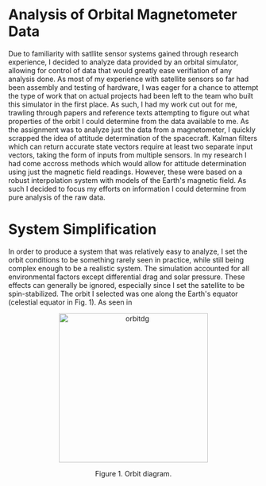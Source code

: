 # Analysis of Orbital Magnetometer Data

Due to familiarity with satllite sensor systems gained through research experience, I decided to analyze data provided by an orbital simulator, allowing for control of data that would greatly ease verifiation of any analysis done. As most of my experience with satellite sensors so far had been assembly and testing of hardware, I was eager for a chance to attempt the type of work that on actual projects had been left to the team who built this simulator in the first place. As such, I had my work cut out for me, trawling through papers and reference texts attempting to figure out what properties of the orbit I could determine from the data available to me. As the assignment was to analyze just the data from a magnetometer, I quickly scrapped the idea of attitude determination of the spacecraft. Kalman filters which can return accurate state vectors require at least two separate input vectors, taking the form of inputs from multiple sensors. In my research I had come accross methods which would allow for attitude determination using just the magnetic field readings. However, these were based on a robust interpolation system with models of the Earth's magnetic field. As such I decided to focus my efforts on information I could determine from pure analysis of the raw data.

# System Simplification

In order to produce a system that was relatively easy to analyze, I set the orbit conditions to be something rarely seen in practice, while still being complex enough to be a realistic system. The simulation accounted for all environmental factors  except differential drag and solar pressure. These effects can generally be ignored, especially since I set the satellite to be spin-stabilized. The orbit I selected was one along the Earth's equator (celestial equator in Fig. 1). As seen in 

<p align="center">
 <img width="300" alt="orbitdg" src="https://github.com/ubsuny/data-analysis-final20/tree/main/Orbital_Magnetometer/images/orbitdiagram.png?raw=true">  
<p align="center">Figure 1. Orbit diagram.
